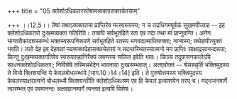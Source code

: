 +++
title = "05 क्लेशोऽधिकतरस्तेषामव्यक्तासक्तचेतसाम्"

+++
।।12.5।। तेषां तथाऽव्यक्ततया प्राप्तिरेव मत्स्वरूपस्य; न च तदधिगमपूर्वकं
सुखमपीत्याह -- इह क्लेशोऽधिकतरो दुःखमव्यक्ता गतिरिति। तत्रापि
सर्वभूतहिते रता एव तदा तथा मां प्राप्नुवन्ति। अनेन भागवतैकादशस्कन्धे
भक्तस्वरूपनिरूपणे सर्वभूतहिते रतस्य भगवदात्माप्तिरुक्ता; नान्यस्य;
तथेहापीत्युक्तं भवति। ततो देह इव देहवतां मदव्यक्तदेहासक्तचेतसां न
तदन्तस्थितस्यात्मनो मम प्राप्तिः साक्षाद्रसानन्दरूपा; किन्तु
दुःखमव्यक्तगतिरेव स्वरूपसहानिरैक्यं लवणस्य सलिल इवेति भावः। किञ्च
तदुपासनकालेऽपि साधनक्लेशोऽधिकतरः; निर्विशेषे तस्मिन्नभेदेन भावनाया
दुःखसम्भवात्। अतएवोक्तं -- श्रेयस्सृतिं भक्तिमुदस्य ते विभो क्लिशयन्ति
ये केवलबोधलब्धये \[भाग.10।14।14\] इति। ते पुरुषोत्तमस्य भक्तिमुदस्य
केवलस्याक्षरात्मनो बोधलब्ध्यै क्लिश्यन्तीति क्लेशोऽधिकःश्रम एव हि केवलं
इत्याशयेन तरप् च। मद्भजनमार्गे त्वारम्भत एव परमानन्दः अक्षरज्ञानमार्गे
त्वन्तत इत्यपि विशेषः।
